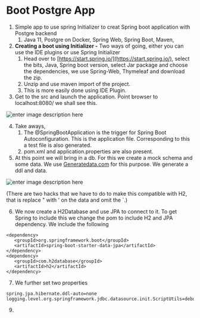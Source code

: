 # Boot Postgre App

1. Simple app to use spring Initializer to creat Spring boot application with Postgre backend
	1. Java 11, Postgre on Docker, Spring Web, Spring Boot, Maven, 
2. **Creating a boot using Initializer -**  Two ways of going, either you can use the IDE plugins or use Spring Initializer
	1. Head over to [https://start.spring.io/](https://start.spring.io/), select the bits, Java, Spring boot version, select Jar package and choose the dependencies, we use Spring-Web, Thymeleaf and download the zip.  
	2. Unzip and use maven import of the project. 
	3. This is more easily done using IDE Plugin. 
3. Get to the src and launch the application. Point browser to 
localhost:8080/ we shall see this. 

![enter image description here](https://i.imgur.com/rmaQeHP.png)

4. Take aways, 
	 1. The @SpringBootApplication is the trigger for Spring Boot Autoconfiguration. This is the application file. Corresponding to this a test file is also generated. 
	 2. pom.xml  and application.properties are also present. 
5. At this point we will bring in a db.  For this we create a mock schema and some data. We use [Generatedata.com](Generatedata.com) for this purpose.  We generate a ddl and data.  

![enter image description here](https://i.imgur.com/YeHcNx7.png)

(There are two hacks that we have to do to make this compatible with H2, that is replace " with ' on the data and omit the `.)

6. We now create a H2Database and use JPA to connect to it. To get Spring to include this we change the pom to include H2 and JPA dependency.  We include the following 
```
<dependency>  
   <groupId>org.springframework.boot</groupId>  
   <artifactId>spring-boot-starter-data-jpa</artifactId>  
</dependency>  
<dependency>  
   <groupId>com.h2database</groupId>  
   <artifactId>h2</artifactId>  
</dependency>
```
7.  We further set two properties 
```
spring.jpa.hibernate.ddl-auto=none
logging.level.org.springframework.jdbc.datasource.init.ScriptUtils=debug
```
9. 
<!--stackedit_data:
eyJoaXN0b3J5IjpbNTA1MzU4NTEwLDQ0Njg3NzY2MiwtMjM0MD
YyMTA3LC0xMTk4MzA3NTkyLC0xNzE2NTA5NDYxLC01NjUyMzU2
MDAsNTg1Njc4NjM0LC01MDc5MDgzMzAsLTEyODQ4MjU1NDgsMT
I4Nzg5MzM5OSwtNzQwNzg5NTk3LC0xNDI0MTA2NDg3LC0xNDYz
NzMyOTg5LDc3MzkyNDYyMywyMDU1Njk3NjUyXX0=
-->